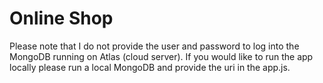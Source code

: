 # Online Shop

Please note that I do not provide the user and password to log into the MongoDB running on Atlas (cloud server).
If you would like to run the app locally please run a local MongoDB and provide the uri in the app.js.
